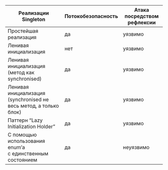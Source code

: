 | Реализации Singleton | Потокобезопасность | Атака посредством<br>рефлексии |
| - | - | - |
| Простейшая реализация | да | уязвимо |
| Ленивая инициализация | нет | уязвимо |
| Ленивая инициализация<br>(метод как synchronised) | да | уязвимо |
| Ленивая инициализация<br>(synchronised не весь метод, а только блок) | да | уязвимо |
| Паттерн “Lazy Initialization Holder” | да | уязвимо |
| С помощью использования enum’а<br>с единственным состоянием | да | неуязвимо |
